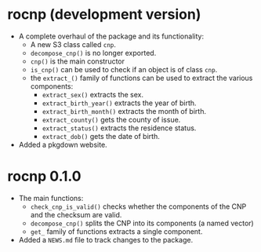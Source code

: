 # rocnp (development version)

* A complete overhaul of the package and its functionality:
  * A new S3 class called `cnp`.
  * `decompose_cnp()` is no longer exported. 
  * `cnp()` is the main constructor
  * `is_cnp()` can be used to check if an object is of class `cnp`.
  * the `extract_()` family of functions can be used to extract the various components:
    * `extract_sex()` extracts the sex.
    * `extract_birth_year()` extracts the year of birth.
    * `extract_birth_month()` extracts the month of birth.
    * `extract_county()` gets the county of issue.
    * `extract_status()` extracts the residence status.
    * `extract_dob()` gets the date of birth.
* Added a pkgdown website.

# rocnp 0.1.0

* The main functions:
    * `check_cnp_is_valid()` checks whether the components of the CNP and the checksum are valid.
    * `decompose_cnp()` splits the CNP into its components (a named vector)
    * `get_` family of functions extracts a single component.
* Added a `NEWS.md` file to track changes to the package.
